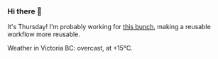 ### Hi there :wave:

It's Thursday! I'm probably working for [this bunch](https://github.com/kohofinancial), making a reusable workflow more reusable.

Weather in Victoria BC: overcast, at +15°C.
